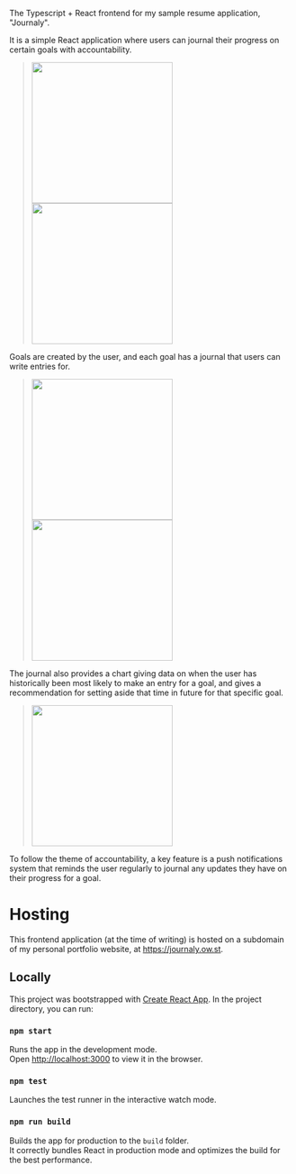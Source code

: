 The Typescript + React frontend for my sample resume application, "Journaly".

It is a simple React application where users can journal their progress on certain goals with accountability.

<blockquote>
  <img src="https://i.imgur.com/nV5W1Gw.png" width="250px">
  <img src="https://i.imgur.com/VNrbKfb.png" width="250px">
</blockquote>

Goals are created by the user, and each goal has a journal that users can write entries for.

<blockquote>
  <img src="https://i.imgur.com/u0t2VCx.png" width="250px">
  <img src="https://i.imgur.com/YTtARUI.png" width="250px">
</blockquote>

The journal also provides a chart giving data on when the user has historically been most likely to make an entry for a goal, and gives a recommendation for setting aside that time in future for that specific goal.

<blockquote>
  <img src="https://i.imgur.com/WZPudfi.png" width="250px">
</blockquote>

To follow the theme of accountability, a key feature is a push notifications system that reminds the user regularly to journal any updates they have on their progress for a goal.

# Hosting

This frontend application (at the time of writing) is hosted on a subdomain of my personal portfolio website, at https://journaly.ow.st.

## Locally

This project was bootstrapped with [Create React App](https://github.com/facebook/create-react-app).
In the project directory, you can run:

### `npm start`

Runs the app in the development mode.\
Open [http://localhost:3000](http://localhost:3000) to view it in the browser.

### `npm test`

Launches the test runner in the interactive watch mode.

### `npm run build`

Builds the app for production to the `build` folder.\
It correctly bundles React in production mode and optimizes the build for the best performance.
